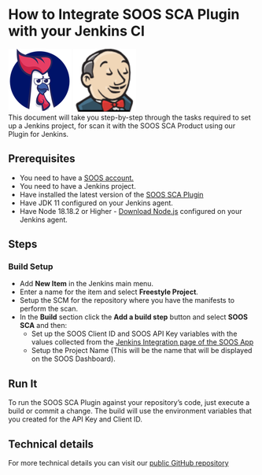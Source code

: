 # How to Integrate SOOS SCA Plugin with your Jenkins CI
<div>
<img src="../assets/img/SOOS-Icon.png" alt="SOOS" width="128" height="128">
<img src="../assets/img/jenkins.png" alt="jenkins" width="128" height="128">
</div>
This document will take you step-by-step through the tasks required to set up a Jenkins project, for scan it with the SOOS SCA Product using our Plugin for Jenkins.

## Prerequisites
- You need to have a [SOOS account.](https://app.soos.io/register)
- You need to have a Jenkins project.
- Have installed the latest version of the [SOOS SCA Plugin](https://plugins.jenkins.io/soos-sca/)
- Have JDK 11 configured on your Jenkins agent.
- Have Node 18.18.2 or Higher - [Download Node.js](https://nodejs.org/en/download) configured on your Jenkins agent.

## Steps

### Build Setup
* Add **New Item** in the Jenkins main menu.
* Enter a name for the item and select **Freestyle Project**.
* Setup the SCM for the repository where you have the manifests to perform the scan.
* In the **Build** section click the **Add a build step** button and select **SOOS SCA** and then:
    - Set up the SOOS Client ID and SOOS API Key variables with the values collected from the [Jenkins Integration page of the SOOS App](https://app.soos.io/integrate/sca?id=jenkins)
    - Setup the Project Name (This will be the name that will be displayed on the SOOS Dashboard).

    
## Run It
To run the SOOS SCA Plugin against your repository’s code, just execute a build or commit a change. The build will use the environment variables that you created for the API Key and Client ID.

## Technical details
For more technical details you can visit our [public GitHub repository](https://github.com/jenkinsci/soos-sca-plugin)
